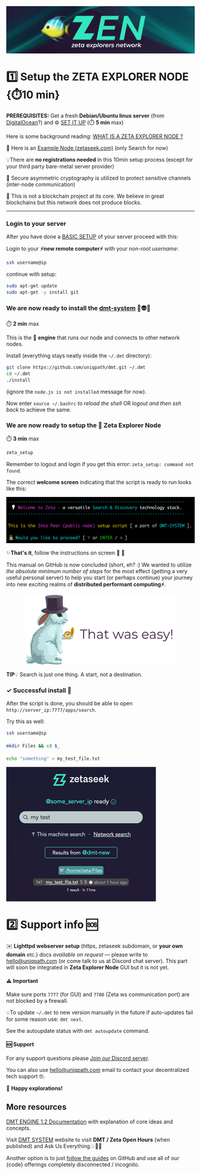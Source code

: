 <img src="img/ZEN.png">

# 1️⃣ **Setup the ZETA EXPLORER NODE** {⏱️10 min}

**PREREQUISITES:** Get a fresh **Debian/Ubuntu linux server** (from [DigitalOcean](https://www.digitalocean.com/)?) and ⚙️ [SET IT UP](./SERVER_SETUP.md) (⏱️ **5 min** max)

Here is some background reading: [WHAT IS A ZETA EXPLORER NODE ?](./ZETA_BACKGROUND.md)

🔎 Here is an [Example Node (zetaseek.com)](https://zetaseek.com) (only Search for now)

💡There are **no registrations needed** in this 10min setup process (except for your third party bare-metal server provider)

🔐 Secure asymmetric cryptography is utilized to protect sensitive channels (inter-node communication)

🔗 This is not a blockchain project at its core. We believe in great blockchains but this network does not produce blocks.

---

### Login to your server

After you have done a [BASIC SETUP](./SERVER_SETUP.md) of your server proceed with this:

Login to your **⚡new remote computer⚡** with your *non-root username*:

```bash
ssh username@ip
```

 continue with setup:

```bash
sudo apt-get update
sudo apt-get -y install git
```

### **We are now ready** to install the [dmt-system](https://dmt-system.com) 👋👽🚀

⏱️ **2 min** max

This is the 🚂 **engine** that runs our node and connects to other network nodes.

Install (everything stays neatly inside the `~/.dmt` directory):

```bash
git clone https://github.com/uniqpath/dmt.git ~/.dmt
cd ~/.dmt
./install
```

(ignore the `node.js is not installed` message for now).

Now enter `source ~/.bashrc` *to reload the shell* OR *logout and then ssh back* to achieve the same.

### **We are now ready** to setup the 🐠 **Zeta Explorer Node**

⏱️ **3 min** max

```bash
zeta_setup
```

Remember to logout and login if you get this error: `zeta_setup: command not found`.

The correct **welcome screen** indicating that the script is ready to run looks like this:

![zeta_setup](./img/zeta_setup.png)

✨**That's it**, follow the instructions on screen 👣 🐇

This manual on GitHub is now concluded (short, eh? :) We wanted to utilize *the absolute minimum number of steps* for the most effect (getting a very useful personal server) to help you start (or perhaps continue) your journey into new exciting realms of **distributed performant computing⚡**.

<p align="center">
  <img src="./img/rabbit_easy.png" width="400px">
</p>

**TIP**💡 Search is just one thing. A start, not a destination.

### ✓ Successful install 🎉

After the script is done, you should be able to open `http://server_ip:7777/apps/search`.

Try this as well:

```bash
ssh username@ip

mkdir Files && cd $_

echo "something" > my_test_file.txt
```

<img src="./img/zetaseek_test_file_search.png" alt="test file search" style="zoom:50%;" />

# 2️⃣ Support info 🆘

✉️ **Lighttpd webserver setup** (https, zetaseek subdomain, or **your own domain** etc.) docs *available on request* — please write to hello@uniqpath.com (or come talk to us at Discord chat server). This part will soon be integrated in **Zeta Explorer Node** GUI but it is not yet.

#### ⚠️ Important

Make sure ports `7777` (for GUI) and `7780` (Zeta ws communication port) are not blocked by a firewall.

💡To update `~/.dmt` to new version manually in the future if auto-updates fail for some reason use: `dmt next`.

See the autoupdate status with `dmt autoupdate` command.

#### 🆘 Support

For any support questions please [Join our Discord server](https://discord.com/invite/XvJzmtF).

You can also use hello@uniqpath.com email to contact your decentralized tech support 🤓.

🐠 **Happy explorations!**

## More resources

[DMT ENGINE 1.2 Documentation](https://docs.uniqpath.com/dmt) with explanation of core ideas and concepts.

Visit [DMT SYSTEM](https://dmt-system.com) website to visit **DMT / Zeta Open Hours** (when published) and Ask Us Everything.💡🚀🎸

Another option is to just [follow the guides](https://github.com/uniqpath/info) on GitHub and use all of our {code} offerings completely disconnected / incognito.



